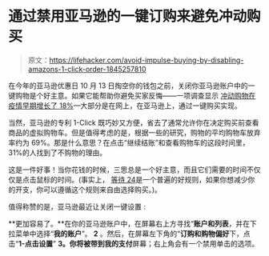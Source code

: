 # 通过禁用亚马逊的一键订购来避免冲动购买

> 原文：<https://lifehacker.com/avoid-impulse-buying-by-disabling-amazons-1-click-order-1845257810>

在今年的亚马逊优惠日 10 月 13 日掏空你的钱包之前，关闭你亚马逊账户中的一键购物是个好主意。如果它能帮助你避免买家反悔——一项调查显示 [冲动购物在疫情早期增长了 18%](https://www.prnewswire.com/news-releases/americans-increased-impulse-spending-by-18-percent-during-the-covid-19-pandemic-according-to-new-survey-commissioned-by-slickdeals-301055530.html#:~:text=In%20a%20new%20poll%20in,up%2018%20percent%20to%20%24182.98.&text=According%20to%20the%20results%2C%20more,money%20in%20the%20long%20run.)—大部分是在网上，在亚马逊上，通过一键购买实现。



当然，亚马逊的专利 1-Click 既巧妙又方便，省去了通常允许你在决定购买前查看商品的虚拟购物车。但是值得考虑的是，根据一些的研究，购物的平均购物车放弃率约为 69%。那是什么意思？在点击“继续结账”和查看购物车的这段时间里，31%的人找到了不购物的理由。

这是一件好事！当你花钱的时候，三思总是一个好主意，而且它们需要的时间不仅仅是点击鼠标的时间。(事实上， [等待 24](https://www.crown.org/radio/savings-tip-wait-24-hours/)是一个普遍的好规则，如果你想减少你的开支，你可以遵循这个规则来自由选择购买。)。

值得称赞的是，亚马逊最近让关闭一键设置 :

**更加容易了。**在你的亚马逊账户中，在屏幕右上方寻找“**账户和列表**，并在下拉菜单中选择“**我的账户**”。
**2** 。然后，在屏幕左下角的“**订购和购物偏好**下，点击“**1-点击设置**”
**3。**你将被带到**我的支付**屏幕；右上角会有一个禁用单击的选项。